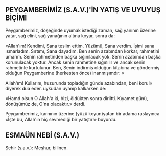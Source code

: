 ## PEYGAMBERİMİZ (S.A.V.)'İN YATIŞ VE UYUYUŞ BİÇİMİ

Peygamberimiz, döşeğinde uyumak istediği zaman, sağ yanının üzerine yatar, sağ elini, sağ yanağının altına koyar, sonra da:

«Allah'ım! Kendimi, Sana teslim ettim. Yü­zümü, Sana verdim. İşimi sana ısmarladım. Sırtımı, Sana daya­dım. Ben senin azabından korkar, rahmetini umarım. Senin rahmetinden başka sığınılacak yok. Se­nin azabından başka korunulacak yoktur. Ancak senin rahmetine sığınılır ve ancak se­nin rahmetinle kurtulunur. Ben, Senin indirmiş olduğun kitabına ve gön­dermiş olduğun Peygamberine (herkesten önce) inanmışımdır. »

Allah'ım! Kullarını, huzurunda topladığın günde azabından, beni koru!» diyerek dua eder. uykudan uyanıp kalkarken de:

«Hamd olsun O Allah'a ki, bizi, öldükten son­ra diriltti. Kıyamet günü, dönüşümüz de, O'na olacaktır.» derdi.

Peygamberimiz, karnının üzerine (yüzü ko­yun)yatan bir adama raslayınca «İşte bu, Allah'ın hiç sevmediği bir yatıştır!» buyurdu.

## ESMAÜN NEBİ (S.A.V.)

Şehir (s.a.v.): Meşhur, bilinen.
